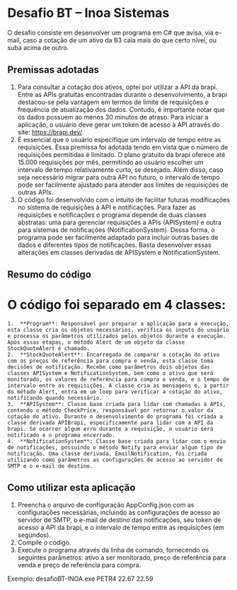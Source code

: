 # Desafio BT – Inoa Sistemas
O desafio consiste em desenvolver um programa em C# que avisa, via e-mail, caso a cotação de um ativo da B3 caia mais do que certo nível, ou suba acima de outro.

## Premissas adotadas
  1.	Para consultar a cotação dos ativos, optei por utilizar a API da brapi. Entre as APIs gratuitas encontradas durante o desenvolvimento, a brapi destacou-se pela vantagem em termos de limite de requisições e frequência de atualização dos dados. Contudo, é importante notar que os dados possuem ao menos 30 minutos de atraso. Para iniciar a aplicação, o usuário deve gerar um token de acesso à API através do site: https://brapi.dev/.
  2.	É essencial que o usuário especifique um intervalo de tempo entre as requisições. Essa premissa foi adotada tendo em vista que o número de requisições permitidas é limitado. O plano gratuito da brapi oferece até 15.000 requisições por mês, permitindo ao usuário escolher um intervalo de tempo relativamente curto, se desejado. Além disso, caso seja necessário migrar para outra API no futuro, o intervalo de tempo pode ser facilmente ajustado para atender aos limites de requisições de outras APIs.
  3.	O código foi desenvolvido com o intuito de facilitar futuras modificações no sistema de requisições à API e notificações. Para fazer as requisições e notificações o programa depende de duas classes abstratas: uma para gerenciar requisições a APIs (APISystem) e outra para sistemas de notificações (NotificationSystem). Dessa forma, o programa pode ser facilmente adaptado para incluir outras bases de dados e diferentes tipos de notificações. Basta desenvolver essas alterações em classes derivadas de APISystem e NotificationSystem.
     
## Resumo do código
# O código foi separado em 4 classes:
    1.	**Program**: Responsável por preparar a aplicação para a execução, esta classe cria os objetos necessários, verifica os inputs do usuário e processa os parâmetros utilizados pelos objetos durante a execução. Após essas etapas, o método Alert de um objeto da classe StockQuoteAlert é chamado.
    2.	**StockQuoteAlert**: Encarregada de comparar a cotação do ativo com os preços de referência para compra e venda, esta classe toma decisões de notificação. Recebe como parâmetros dois objetos das classes APISystem e NotificationSystem, bem como o ativo que será monitorado, os valores de referência para compra e venda, e o tempo de intervalo entre as requisições. A classe cria as mensagens e, a partir do método Alert, entra em um loop para verificar a cotação do ativo, notificando quando necessário.
    3.	**APISystem**: Classe base criada para lidar com chamadas à APIs, contendo o método CheckPrice, responsável por retornar o valor da cotação do ativo. Durante o desenvolvimento do programa foi criada a classe derivada APIBrapi, especificamente para lidar com a API da brapi. Se ocorrer algum erro durante a requisição, o usuário será notificado e o programa encerrado.
    4.	**NotificationSystem**: Classe base criada para lidar com o envio de notificações, possuindo o método Notify para enviar algum tipo de notificação. Uma classe derivada, EmailNotification, foi criada utilizando como parâmetros as configurações de acesso ao servidor de SMTP e o e-mail de destino. 
    
## Como utilizar esta aplicação
  1.	Preencha o arquivo de configuração AppConfig.json com as configurações necessárias, incluindo as configurações de acesso ao servidor de SMTP, o e-mail de destino das notificações, seu token de acesso a API da brapi, e o intervalo de tempo entre as requisições (em segundos). 
  2.	Compile o código.
  3.	Execute o programa através da linha de comando, fornecendo os seguintes parâmetros: ativo a ser monitorado, preço de referência para venda e preço de referência para compra. 
  
  Exemplo:
  	desafioBT-INOA.exe PETR4 22.67 22.59

